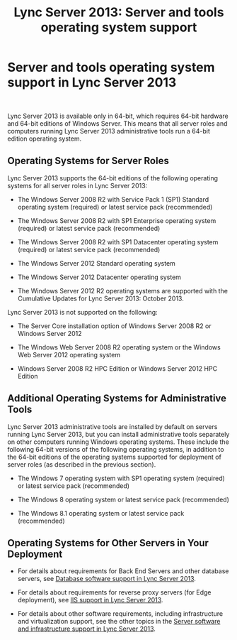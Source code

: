 ﻿---
title: 'Lync Server 2013: Server and tools operating system support'
TOCTitle: Server and tools operating system support
ms:assetid: b65a0956-f90d-48d0-ac61-558e67339084
ms:mtpsurl: https://technet.microsoft.com/en-us/library/Gg412883(v=OCS.15)
ms:contentKeyID: 48185214
ms.date: 12/02/2014
mtps_version: v=OCS.15
---

# Server and tools operating system support in Lync Server 2013

 


Lync Server 2013 is available only in 64-bit, which requires 64-bit hardware and 64-bit editions of Windows Server. This means that all server roles and computers running Lync Server 2013 administrative tools run a 64-bit edition operating system.

## Operating Systems for Server Roles

Lync Server 2013 supports the 64-bit editions of the following operating systems for all server roles in Lync Server 2013:

  - The Windows Server 2008 R2 with Service Pack 1 (SP1) Standard operating system (required) or latest service pack (recommended)

  - The Windows Server 2008 R2 with SP1 Enterprise operating system (required) or latest service pack (recommended)

  - The Windows Server 2008 R2 with SP1 Datacenter operating system (required) or latest service pack (recommended)

  - The Windows Server 2012 Standard operating system

  - The Windows Server 2012 Datacenter operating system

  - The Windows Server 2012 R2 operating systems are supported with the Cumulative Updates for Lync Server 2013: October 2013.

Lync Server 2013 is not supported on the following:

  - The Server Core installation option of Windows Server 2008 R2 or Windows Server 2012

  - The Windows Web Server 2008 R2 operating system or the Windows Web Server 2012 operating system

  - Windows Server 2008 R2 HPC Edition or Windows Server 2012 HPC Edition

## Additional Operating Systems for Administrative Tools

Lync Server 2013 administrative tools are installed by default on servers running Lync Server 2013, but you can install administrative tools separately on other computers running Windows operating systems. These include the following 64-bit versions of the following operating systems, in addition to the 64-bit editions of the operating systems supported for deployment of server roles (as described in the previous section).

  - The Windows 7 operating system with SP1 operating system (required) or latest service pack (recommended)

  - The Windows 8 operating system or latest service pack (recommended)

  - The Windows 8.1 operating system or latest service pack (recommended)

## Operating Systems for Other Servers in Your Deployment

  - For details about requirements for Back End Servers and other database servers, see [Database software support in Lync Server 2013](lync-server-2013-database-software-support.md).

  - For details about requirements for reverse proxy servers (for Edge deployment), see [IIS support in Lync Server 2013](lync-server-2013-iis-support.md).

  - For details about other software requirements, including infrastructure and virtualization support, see the other topics in the [Server software and infrastructure support in Lync Server 2013](lync-server-2013-server-software-and-infrastructure-support.md).

